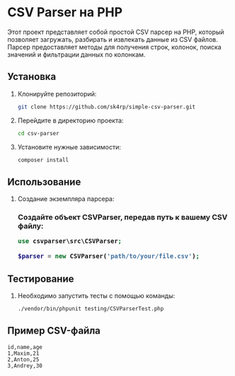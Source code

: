 # CSV Parser на PHP

Этот проект представляет собой простой CSV парсер на PHP, который позволяет загружать, разбирать и извлекать данные из
CSV файлов. Парсер предоставляет методы для получения строк, колонок, поиска значений и фильтрации данных по колонкам.

## Установка

1. Клонируйте репозиторий:
   ```bash
   git clone https://github.com/sk4rp/simple-csv-parser.git

2. Перейдите в директорию проекта:
   ```bash
   cd csv-parser

3. Установите нужные зависимости:
   ```bash
   composer install

## Использование

1. Создание экземпляра парсера:
   <h3>Создайте объект CSVParser, передав путь к вашему CSV файлу:

    ```php
    use csvparser\src\CSVParser;

    $parser = new CSVParser('path/to/your/file.csv');

## Тестирование

1. Необходимо запустить тесты с помощью команды:

   ```bash
   ./vendor/bin/phpunit testing/CSVParserTest.php

## Пример CSV-файла

  ```csv
  id,name,age
  1,Maxim,21
  2,Anton,25
  3,Andrey,30